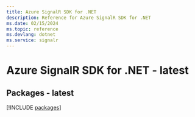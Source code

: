 ```yaml
---
title: Azure SignalR SDK for .NET
description: Reference for Azure SignalR SDK for .NET
ms.date: 02/15/2024
ms.topic: reference
ms.devlang: dotnet
ms.service: signalr
---
```

# Azure SignalR SDK for .NET - latest
## Packages - latest
[!INCLUDE [packages](signalr-index.md)]